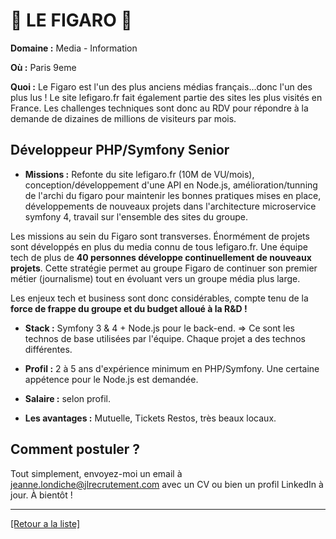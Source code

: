 # 📰 LE FIGARO 📰 

**Domaine :** Media - Information

**Où :** Paris 9eme

**Quoi :** Le Figaro est l'un des plus anciens médias français...donc l'un des plus lus ! Le site lefigaro.fr fait également partie des sites les plus visités en France. Les challenges techniques sont donc au RDV pour répondre à la demande de dizaines de millions de visiteurs par mois.

## Développeur PHP/Symfony Senior

- **Missions :** Refonte du site lefigaro.fr (10M de VU/mois), conception/développement d'une API en Node.js, amélioration/tunning de l'archi du figaro pour maintenir les bonnes pratiques mises en place, développements de nouveaux projets dans l'architecture microservice symfony 4, travail sur l'ensemble des sites du groupe.

Les missions au sein du Figaro sont transverses. Énormément de projets sont développés en plus du media connu de tous lefigaro.fr. Une équipe tech de plus de **40 personnes développe continuellement de nouveaux projets**. Cette stratégie permet au groupe Figaro de continuer son premier métier (journalisme) tout en évoluant vers un groupe média plus large. 

Les enjeux tech et business sont donc considérables, compte tenu de la **force de frappe du groupe et du budget alloué à la R&D !**

- **Stack :** Symfony 3 & 4 + Node.js pour le back-end. => Ce sont les technos de base utilisées par l'équipe. Chaque projet a des technos différentes.

- **Profil :** 2 à 5 ans d'expérience minimum en PHP/Symfony. Une certaine appétence pour le Node.js est demandée.

- **Salaire :** selon profil.

- **Les avantages :** Mutuelle, Tickets Restos, très beaux locaux.

## Comment postuler ?

Tout simplement, envoyez-moi un email à jeanne.londiche@jlrecrutement.com avec un CV ou bien un profil LinkedIn à jour. À bientôt ! 

----
<a href="https://github.com/jlondiche/job-board-php/blob/master/README.md">[Retour a la liste]</a>